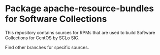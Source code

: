 # Package apache-resource-bundles for Software Collections

This repository contains sources for RPMs that are used
to build Software Collections for CentOS by SCLo SIG.

Find other branches for specific sources.
